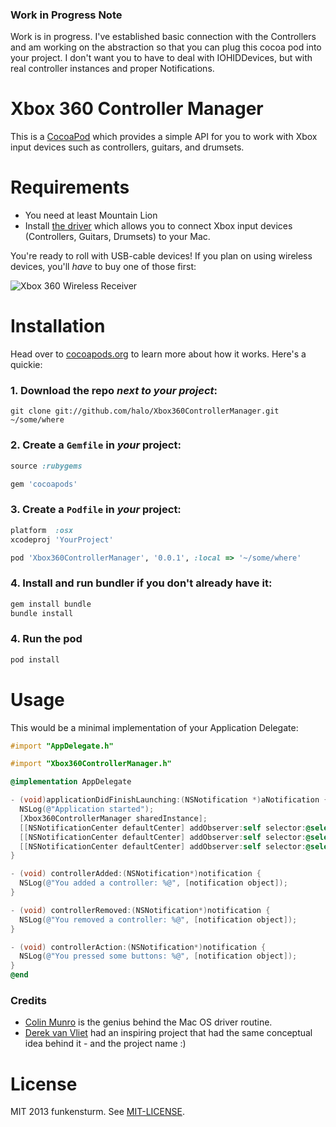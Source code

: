 ### Work in Progress Note

Work is in progress. I've established basic connection with the Controllers and am working on the abstraction so that you can plug this cocoa pod into your project. I don't want you to have to deal with IOHIDDevices, but with real controller instances and proper Notifications.

# Xbox 360 Controller Manager

This is a [CocoaPod](http://cocoapods.org) which provides a simple API for you to work with Xbox input devices such as controllers, guitars, and drumsets.

# Requirements

* You need at least Mountain Lion
* Install [the driver](http://tattiebogle.net/index.php/ProjectRoot/Xbox360Controller/OsxDriver#toc1) which allows you to connect Xbox input devices (Controllers, Guitars, Drumsets) to your Mac.

You're ready to roll with USB-cable devices! If you plan on using wireless devices, you'll *have* to buy one of those first:

![Xbox 360 Wireless Receiver](http://upload.wikimedia.org/wikipedia/commons/thumb/0/08/Xbox_360_Wireless_Receiver.png/300px-Xbox_360_Wireless_Receiver.png)

# Installation

Head over to [cocoapods.org](http://cocoapods.org) to learn more about how it works. Here's a quickie:

### 1. Download the repo *next to your project*:

```
git clone git://github.com/halo/Xbox360ControllerManager.git ~/some/where
```

### 2. Create a `Gemfile` in *your* project:

```ruby
source :rubygems

gem 'cocoapods'
```

### 3. Create a `Podfile` in *your* project:

```ruby
platform  :osx
xcodeproj 'YourProject'

pod 'Xbox360ControllerManager', '0.0.1', :local => '~/some/where'
```

### 4. Install and run bundler if you don't already have it:

```bash
gem install bundle
bundle install
```

### 4. Run the pod

```bash
pod install
```

# Usage

This would be a minimal implementation of your Application Delegate:

```objectivec
#import "AppDelegate.h"

#import "Xbox360ControllerManager.h"

@implementation AppDelegate

- (void)applicationDidFinishLaunching:(NSNotification *)aNotification {
  NSLog(@"Application started");
  [Xbox360ControllerManager sharedInstance];
  [[NSNotificationCenter defaultCenter] addObserver:self selector:@selector(controllerAdded:) name:Xbox360ControllerAddedNotification object:NULL];
  [[NSNotificationCenter defaultCenter] addObserver:self selector:@selector(controllerRemoved:) name:Xbox360ControllerRemovedNotification object:NULL];
  [[NSNotificationCenter defaultCenter] addObserver:self selector:@selector(controllerAction:) name:Xbox360ControllerActionNotification object:NULL];
}

- (void) controllerAdded:(NSNotification*)notification {
  NSLog(@"You added a controller: %@", [notification object]);
}

- (void) controllerRemoved:(NSNotification*)notification {
  NSLog(@"You removed a controller: %@", [notification object]);
}

- (void) controllerAction:(NSNotification*)notification {
  NSLog(@"You pressed some buttons: %@", [notification object]);
}
@end
```

### Credits

* [Colin Munro](http://mice-software.com/contact.php) is the genius behind the Mac OS driver routine.
* [Derek van Vliet](https://github.com/derekvanvliet/Xbox360ControllerManager) had an inspiring project that had the same conceptual idea behind it - and the project name :)

# License

MIT 2013 funkensturm. See [MIT-LICENSE](http://github.com/halo/Xbox360Controller/blob/master/MIT-LICENSE).
